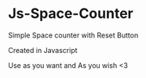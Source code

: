 # Js-Space-Counter
Simple Space counter with Reset Button

Created in Javascript

Use as you want and As you wish <3
